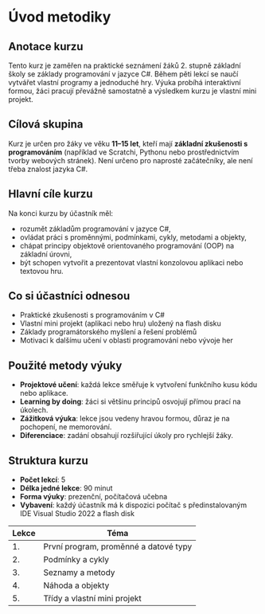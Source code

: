 # Úvod metodiky

## Anotace kurzu

Tento kurz je zaměřen na praktické seznámení žáků 2. stupně základní školy se základy programování v jazyce C#. Během pěti lekcí se naučí vytvářet vlastní programy a jednoduché hry. Výuka probíhá interaktivní formou, žáci pracují převážně samostatně a výsledkem kurzu je vlastní mini projekt.

## Cílová skupina

Kurz je určen pro žáky ve věku **11–15 let**, kteří mají **základní zkušenosti s programováním** (například ve Scratchi, Pythonu nebo prostřednictvím tvorby webových stránek). Není určeno pro naprosté začátečníky, ale není třeba znalost jazyka C#.

## Hlavní cíle kurzu

Na konci kurzu by účastník měl:

* rozumět základům programování v jazyce C#,
* ovládat práci s proměnnými, podmínkami, cykly, metodami a objekty,
* chápat principy objektově orientovaného programování (OOP) na základní úrovni,
* být schopen vytvořit a prezentovat vlastní konzolovou aplikaci nebo textovou hru.

## Co si účastníci odnesou

* Praktické zkušenosti s programováním v C#
* Vlastní mini projekt (aplikaci nebo hru) uložený na flash disku
* Základy programátorského myšlení a řešení problémů
* Motivaci k dalšímu učení v oblasti programování nebo vývoje her

## Použité metody výuky

* **Projektové učení**: každá lekce směřuje k vytvoření funkčního kusu kódu nebo aplikace.
* **Learning by doing**: žáci si většinu principů osvojují přímou prací na úkolech.
* **Zážitková výuka**: lekce jsou vedeny hravou formou, důraz je na pochopení, ne memorování.
* **Diferenciace**: zadání obsahují rozšiřující úkoly pro rychlejší žáky.

## Struktura kurzu

* **Počet lekcí**: 5
* **Délka jedné lekce**: 90 minut
* **Forma výuky**: prezenční, počítačová učebna
* **Vybavení**: každý účastník má k dispozici počítač s předinstalovaným IDE Visual Studio 2022 a flash disk

| Lekce | Téma                                  |
| ----- | ------------------------------------- |
| 1.    | První program, proměnné a datové typy |
| 2.    | Podmínky a cykly                      |
| 3.    | Seznamy a metody                      |
| 4.    | Náhoda a objekty                      |
| 5.    | Třídy a vlastní mini projekt          |
